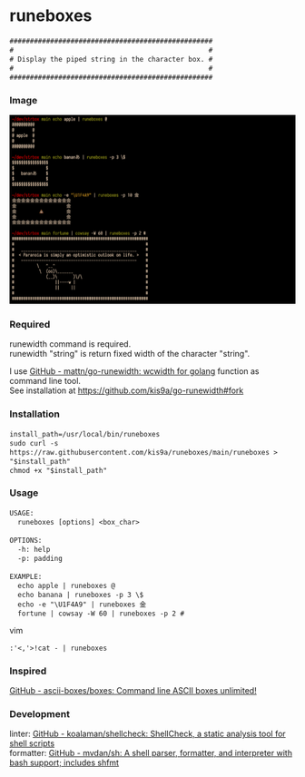 # runeboxes

```
##################################################
#                                                #
# Display the piped string in the character box. #
#                                                #
##################################################
```

### Image

![runeboxes command image](./image.png)

### Required

runewidth command is required.  
runewidth "string" is return fixed width of the character "string".

I use [GitHub - mattn/go-runewidth: wcwidth for golang](https://github.com/mattn/go-runewidth) function as command line tool.  
See installation at <https://github.com/kis9a/go-runewidth#fork>

### Installation

```
install_path=/usr/local/bin/runeboxes
sudo curl -s https://raw.githubusercontent.com/kis9a/runeboxes/main/runeboxes > "$install_path"
chmod +x "$install_path"
```

### Usage

```
USAGE:
  runeboxes [options] <box_char>

OPTIONS:
  -h: help
  -p: padding

EXAMPLE:
  echo apple | runeboxes @
  echo banana | runeboxes -p 3 \$
  echo -e "\U1F4A9" | runeboxes 金
  fortune | cowsay -W 60 | runeboxes -p 2 #
```

vim

```
:'<,'>!cat - | runeboxes
```

### Inspired

[GitHub - ascii-boxes/boxes: Command line ASCII boxes unlimited!](https://github.com/ascii-boxes/boxes)

### Development

linter: [GitHub - koalaman/shellcheck: ShellCheck, a static analysis tool for shell scripts](https://github.com/koalaman/shellcheck)  
formatter: [GitHub - mvdan/sh: A shell parser, formatter, and interpreter with bash support; includes shfmt](https://github.com/mvdan/sh)
